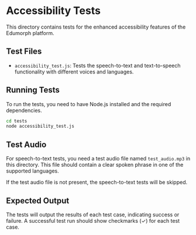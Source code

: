 # Accessibility Tests

This directory contains tests for the enhanced accessibility features of the Edumorph platform.

## Test Files

- `accessibility_test.js`: Tests the speech-to-text and text-to-speech functionality with different voices and languages.

## Running Tests

To run the tests, you need to have Node.js installed and the required dependencies.

```bash
cd tests
node accessibility_test.js
```

## Test Audio

For speech-to-text tests, you need a test audio file named `test_audio.mp3` in this directory. This file should contain a clear spoken phrase in one of the supported languages.

If the test audio file is not present, the speech-to-text tests will be skipped.

## Expected Output

The tests will output the results of each test case, indicating success or failure. A successful test run should show checkmarks (✓) for each test case.